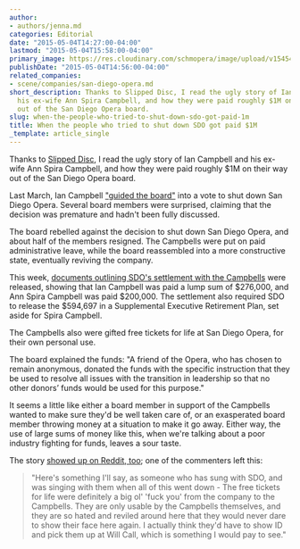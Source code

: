 ```yaml
---
author:
- authors/jenna.md
categories: Editorial
date: "2015-05-04T14:27:00-04:00"
lastmod: "2015-05-04T15:58:00-04:00"
primary_image: https://res.cloudinary.com/schmopera/image/upload/v1545409169/media/webhook-uploads/1430765039114/Campbells.jpg.jpg
publishDate: "2015-05-04T14:56:00-04:00"
related_companies:
- scene/companies/san-diego-opera.md
short_description: Thanks to Slipped Disc, I read the ugly story of Ian Campbell and
  his ex-wife Ann Spira Campbell, and how they were paid roughly $1M on their way
  out of the San Diego Opera board.
slug: when-the-people-who-tried-to-shut-down-sdo-got-paid-1m
title: When the people who tried to shut down SDO got paid $1M
_template: article_single
---
```


Thanks to [Slipped Disc](http://slippedisc.com/2015/05/opera-pays-1-million-to-pair-who-crashed-the-company/), I read the ugly story of Ian Campbell and his ex-wife Ann Spira Campbell, and how they were paid roughly $1M on their way out of the San Diego Opera board. 

Last March, Ian Campbell ["guided the board"](http://www.kpbs.org/news/2015/may/01/san-diego-opera-paid-former-director-campbell/) into a vote to shut down San Diego Opera. Several board members were surprised, claiming that the decision was premature and hadn't been fully discussed.

The board rebelled against the decision to shut down San Diego Opera, and about half of the members resigned. The Campbells were put on paid administrative leave, while the board reassembled into a more constructive state, eventually reviving the company.

This week, [documents outlining SDO's settlement with the Campbells](https://www.documentcloud.org/documents/2071291-opera-990.html) were released, showing that Ian Campbell was paid a lump sum of $276,000, and Ann Spira Campbell was paid $200,000. The settlement also required SDO to release the $594,697 in a Supplemental Executive Retirement Plan, set aside for Spira Campbell.

The Campbells also were gifted free tickets for life at San Diego Opera, for their own personal use.

The board explained the funds: "A friend of the Opera, who has chosen to remain anonymous, donated the funds with the specific instruction that they be used to resolve all issues with the transition in leadership so that no other donors’ funds would be used for this purpose."

It seems a little like either a board member in support of the Campbells wanted to make sure they'd be well taken care of, or an exasperated board member throwing money at a situation to make it go away. Either way, the use of large sums of money like this, when we're talking about a poor industry fighting for funds, leaves a sour taste.

The story [showed up on Reddit, too](http://www.reddit.com/r/opera/comments/34s3n7/san_diego_opera_pays_1_million_to_pair_who/); one of the commenters left this:

> "Here's something I'll say, as someone who has sung with SDO, and was singing with them when all of this went down -
The free tickets for life were definitely a big ol' 'fuck you' from the company to the Campbells. They are only usable by the Campbells themselves, and they are so hated and reviled around here that they would never dare to show their face here again. I actually think they'd have to show ID and pick them up at Will Call, which is something I would pay to see."
